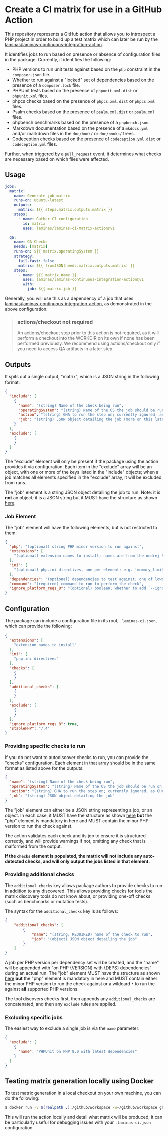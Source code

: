 # Create a CI matrix for use in a GitHub Action

This repository represents a GitHub action that allows you to introspect a PHP project in order to build up a test matrix which can later be run by the [laminas/laminas-continuous-integration-action](https://github.com/laminas/laminas-continuous-integration-action).

It identifies jobs to run based on presence or absence of configuration files in the package.
Currently, it identifies the following:

- PHP versions to run unit tests against based on the `php` constraint in the `composer.json` file.
- Whether to run against a "locked" set of dependencies based on the presence of a `composer.lock` file.
- PHPUnit tests based on the presence of `phpunit.xml.dist` or `phpunit.xml` files.
- phpcs checks based on the presence of `phpcs.xml.dist` or `phpcs.xml` files.
- Psalm checks based on the presence of `psalm.xml.dist` or `psalm.xml` files.
- phpbench benchmarks based on the presence of a `phpbench.json`.
- Markdown documentation based on the presence of a `mkdocs.yml` and/or markdown files in the `doc/book/` or `doc/books/` trees.
- Codeception checks based on the presence of `codeception.yml.dist` or `codeception.yml` files.

Further, when triggered by a `pull_request` event, it determines what checks are necessary based on which files were affected.

## Usage

```yaml
jobs:
  matrix:
    name: Generate job matrix
    runs-on: ubuntu-latest
    outputs:
      matrix: ${{ steps.matrix.outputs.matrix }}
    steps:
      - name: Gather CI configuration
        id: matrix
        uses: laminas/laminas-ci-matrix-action@v1

  qa:
    name: QA Checks
    needs: [matrix]
    runs-on: ${{ matrix.operatingSystem }}
    strategy:
      fail-fast: false
      matrix: ${{ fromJSON(needs.matrix.outputs.matrix) }}
    steps:
      - name: ${{ matrix.name }}
        uses: laminas/laminas-continuous-integration-action@v1
        with:
          job: ${{ matrix.job }}
```

Generally, you will use this as a dependency of a job that uses [laminas/laminas-continuous-integration-action](https://github.com/laminas/laminas-continuous-integration-action), as demonstrated in the above configuration.

> ### actions/checkout not required
>
> An actions/checkout step prior to this action is not required, as it will perform a checkout into the WORKDIR on its own if none has been performed previously.
> We recommend using actions/checkout only if you need to access QA artifacts in a later step.

## Outputs

It spits out a single output, "matrix", which is a JSON string in the following format:

```json
{
  "include": [
    {
      "name": "(string) Name of the check being run",
      "operatingSystem": "(string) Name of the OS the job should be run on (generally ubuntu-latest)",
      "action": "(string) GHA to run the step on; currently ignored, as GHA does not support dynamic action selection",
      "job": "(string) JSON object detailing the job (more on this later)"
    }
  ],
  "exclude": [
    {
    }
  ]
}
```

The "exclude" element will only be present if the package using the action provides it via configuration.
Each item in the "exclude" array will be an object, with one or more of the keys listed in the "include" objects; when a job matches all elements specified in the "exclude" array, it will be excluded from runs.

The "job" element is a string JSON object detailing the job to run.
Note: it is **not** an object; it is a JSON string but it MUST have the structure as shown [here](#job-element).

### Job Element

The "job" element will have the following elements, but is not restricted to them:

```json
{
  "php": "(optional) string PHP minor version to run against",
  "extensions": [
    "(optional) extension names to install; names are from the ondrej PHP repository, minus the php{VERSION}- prefix"
  ],
  "ini": [
    "(optional) php.ini directives, one per element; e.g. 'memory_limit=-1'"
  ],
  "dependencies": "(optional) dependencies to test against; one of lowest, locked, latest. default: locked",
  "command": "(required) command to run to perform the check",
  "ignore_platform_reqs_8": "(optional) boolean; whether to add `--ignore-platform-req=php` to composer for PHP 8.0. default: true"
}
```

## Configuration

The package can include a configuration file in its root, `.laminas-ci.json`, which can provide the following:

```json
{
  "extensions": [
    "extension names to install"
  ],
  "ini": [
    "php.ini directives"
  ],
  "checks": [
    {
    }
  ],
  "additional_checks": [
    {
    }
  ],
  "exclude": [
    {
    }
  ],
  "ignore_platform_reqs_8": true,
  "stablePHP": "7.4"
}
```

### Providing specific checks to run

If you do not want to autodiscover checks to run, you can provide the "checks" configuration.
Each element in that array should be in the same format as listed above for the outputs:

```json
{
  "name": "(string) Name of the check being run",
  "operatingSystem": "(string) Name of the OS the job should be run on (generally ubuntu-latest)",
  "action": "(string) GHA to run the step on; currently ignored, as GHA does not support dynamic action selection",
  "job": "(string) JSON object detailing the job"
}
```

The "job" element can either be a JSON string representing a job, or an object.
In each case, it MUST have the structure as shown [here](#job-element) **but** the "php" element is mandatory in here and MUST contain
the minor PHP version to run the check against.

The action validates each check and its job to ensure it is structured correctly, and will provide warnings if not, omitting any check that is malformed from the output.

**If the `checks` element is populated, the matrix will not include any auto-detected checks, and will only output the jobs listed in that element.**

### Providing additional checks

The `additional_checks` key allows package authors to provide checks to run in addition to any discovered.
This allows providing checks for tools the matrix discovery tools do not know about, or providing one-off checks (such as benchmarks or mutation tests).

The syntax for the `additional_checks` key is as follows:

```json
{
    "additional_checks": [
        {
            "name": "(string; REQUIRED) name of the check to run",
            "job": "(object) JSON object detailing the job"
        }
    ]
}
```

A job per PHP version per dependency set will be created, and the "name" will be appended with "on PHP {VERSION} with {DEPS} dependencies" during an actual run.
The "job" element MUST have the structure as shown [here](#job-element) **but** the "php" element is mandatory in here and MUST contain either the minor PHP version to run the check against or a wildcard `*` to run the against **all** supported PHP versions.

The tool discovers checks first, then appends any `additional_checks` are concatenated, and then any `exclude` rules are applied.

### Excluding specific jobs

The easiest way to exclude a single job is via the `name` parameter:

```json
{
  "exclude": [
    {
      "name": "PHPUnit on PHP 8.0 with latest dependencies"
    }
  ]
}
```

## Testing matrix generation locally using Docker

To test matrix generation in a local checkout on your own machine, you can do the following:

```bash
$ docker run -v $(realpath .):/github/workspace -w=/github/workspace ghcr.io/laminas/laminas-ci-matrix:1
```

This will run the action locally and detail what matrix will be produced; it can be particularly useful for debugging issues with your `.laminas-ci.json` configuration.
